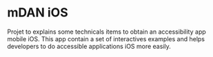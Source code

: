 # **mDAN iOS**

Projet to explains some technicals items to obtain an accessibility app mobile iOS.
This app contain a set of interactives examples and helps developers to do accessible applications iOS more easily.

